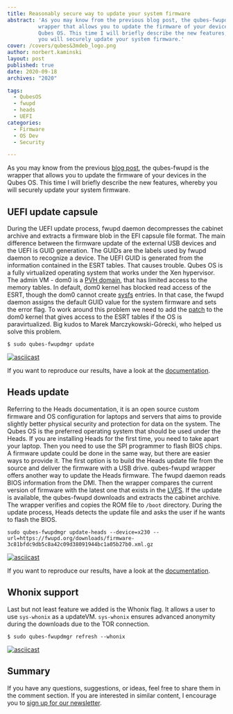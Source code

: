 ```yaml
---
title: Reasonably secure way to update your system firmware
abstract: 'As you may know from the previous blog post, the qubes-fwupd is the
          wrapper that allows you to update the firmware of your devices in the
          Qubes OS. This time I will briefly describe the new features, whereby
          you will securely update your system firmware.'
cover: /covers/qubes&3mdeb_logo.png
author: norbert.kaminski
layout: post
published: true
date: 2020-09-18
archives: "2020"

tags:
  - QubesOS
  - fwupd
  - heads
  - UEFI
categories:
  - Firmware
  - OS Dev
  - Security

---
```


As you may know from the previous
[blog post](https://blog.3mdeb.com/2020/2020-07-14-qubesos-fwupd-core/),
the qubes-fwupd is the wrapper that allows you to update the firmware of your
devices in the Qubes OS. This time I will briefly describe the new
features, whereby you will securely update your system firmware.

## UEFI update capsule

During the UEFI update process, fwupd daemon decompresses the cabinet archive
and extracts a firmware blob in the EFI capsule file format. The main difference
between the firmware update of the external USB devices and the UEFI is GUID
generation. The GUIDs are the labels used by fwupd daemon to recognize a device.
The UEFI GUID is generated from the information contained in the ESRT tables.
That causes trouble. Qubes OS is a fully virtualized operating system that works
under the Xen hypervisor. The admin VM - dom0 is a
[PVH domain](https://wiki.xen.org/wiki/Xen_Project_Software_Overview#PVH), that
has limited access to the memory tables. In default, dom0 kernel has blocked
read access of the ESRT, though the dom0 cannot create
[sysfs](https://en.wikipedia.org/wiki/Sysfs) entries. In that case, the fwupd
daemon assigns the default GUID value for the system firmware and sets the error
flag. To work around this problem we need to add the
[patch](https://github.com/3mdeb/qubes-fwupd/blob/master/misc/0017-esrt-Add-paravirtualization-support.patch)
to the dom0 kernel that gives access to the ESRT tables if the OS is
paravirtualized. Big kudos to Marek Marczykowski-Górecki, who helped us solve
this problem.

```
$ sudo qubes-fwupdmgr update
```

[![asciicast](https://asciinema.org/a/XH8SKNt4vEez6iIXEIhSxdZxC.svg)](https://asciinema.org/a/XH8SKNt4vEez6iIXEIhSxdZxC)

If you want to reproduce our results, have a look at the
[documentation](https://github.com/3mdeb/qubes-fwupd/blob/master/doc/uefi_capsule_update.md).

## Heads update

Referring to the Heads documentation, it is an open source custom firmware and
OS configuration for laptops and servers that aims to provide slightly better
physical security and protection for data on the system. The Qubes OS is the
preferred operating system that should be used under the Heads.
If you are installing Heads for the first time, you need to take apart your
laptop. Then you need to use the SPI programmer to flash BIOS chips. A firmware
update could be done in the same way, but there are easier ways to provide it.
The first option is to build the Heads update file from the source and deliver
the firmware with a USB drive. qubes-fwupd wrapper offers another way to update
the Heads firmware. The fwupd daemon reads BIOS information from the DMI. Then
the wrapper compares the current version of firmware with the latest one
that exists in the [LVFS](https://fwupd.org/). If the update is available,
the qubes-fwupd downloads and extracts the cabinet archive. The wrapper
verifies and copies the ROM file to `/boot` directory. During the update
process, Heads detects the update file and asks the user if he wants to flash
the BIOS.

```
sudo qubes-fwupdmgr update-heads --device=x230 --url=https://fwupd.org/downloads/firmware-3c81bfdc9db5c8a42c09d38091944bc1a05b27b0.xml.gz
```

[![asciicast](https://asciinema.org/a/RVXLOe2CkHtkYqjJumsy0Hw5d.svg)](https://asciinema.org/a/RVXLOe2CkHtkYqjJumsy0Hw5d)

If you want to reproduce our results, have a look at the
[documentation](https://github.com/3mdeb/qubes-fwupd/blob/master/doc/heads_udpate.md).

## Whonix support

Last but not least feature we added is the Whonix flag. It allows a user to use
`sys-whonix` as a updateVM. `sys-whonix` ensures advanced anonymity during the
downloads due to the TOR connection.

```
$ sudo qubes-fwupdmgr refresh --whonix
```

[![asciicast](https://asciinema.org/a/5zJhIZeATwx9OYVOELoK69ZMo.svg)](https://asciinema.org/a/5zJhIZeATwx9OYVOELoK69ZMo)

## Summary

If you have any questions, suggestions, or ideas, feel free to share them in
the comment section. If you are interested in similar content, I encourage you
to [sign up for our newsletter](http://eepurl.com/doF8GX).
